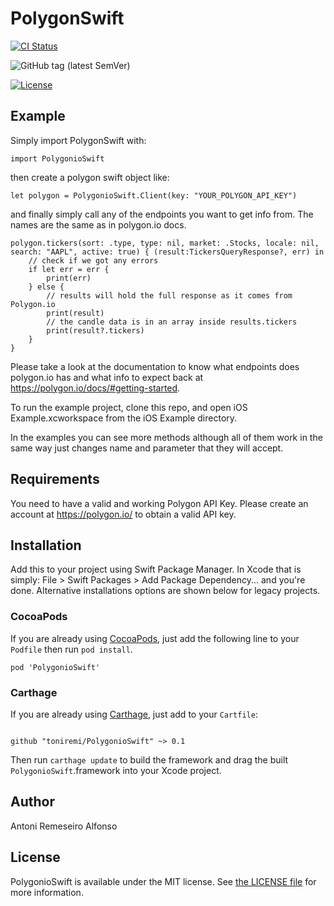 # PolygonSwift

  

[![CI Status](http://img.shields.io/travis/toniremi/PolygonioSwift.svg?style=flat)](https://travis-ci.org/toniremi/PolygonioSwift)

![GitHub tag (latest SemVer)](https://img.shields.io/github/v/tag/toniremi/PolygonioSwift)

[![License](https://img.shields.io/github/license/toniremi/PolygonioSwift)](LICENSE)


## Example


Simply import PolygonSwift with:

    import PolygonioSwift

  
then create a polygon swift object like:

    let polygon = PolygonioSwift.Client(key: "YOUR_POLYGON_API_KEY")

and finally simply call any of the endpoints you want to get info from. The names are the same as in polygon.io docs.

    polygon.tickers(sort: .type, type: nil, market: .Stocks, locale: nil, search: "AAPL", active: true) { (result:TickersQueryResponse?, err) in
        // check if we got any errors
        if let err = err {
            print(err)
        } else {
            // results will hold the full response as it comes from Polygon.io
            print(result)
            // the candle data is in an array inside results.tickers
            print(result?.tickers)
        }
    }

Please take a look at the documentation to know what endpoints does polygon.io has and what info to expect back at <a href="https://polygon.io/docs/#getting-started">https://polygon.io/docs/#getting-started</a>.

To run the example project, clone this repo, and open iOS Example.xcworkspace from the iOS Example directory. 

In the examples you can see more methods although all of them work in the same way just changes name and parameter that they will accept.

## Requirements

You need to have a valid and working Polygon API Key. Please create an account at <a href="https://polygon.io/">https://polygon.io/</a> to obtain a valid API key.

## Installation


Add this to your project using Swift Package Manager. In Xcode that is simply: File > Swift Packages > Add Package Dependency... and you're done. Alternative installations options are shown below for legacy projects.


### CocoaPods


If you are already using [CocoaPods](http://cocoapods.org), just add the following line to your  `Podfile`  then run `pod install`.

    pod 'PolygonioSwift'
    

### Carthage


If you are already using [Carthage](https://github.com/Carthage/Carthage), just add to your `Cartfile`:

  
```ogdl

github "toniremi/PolygonioSwift" ~> 0.1

```


Then run `carthage update` to build the framework and drag the built `PolygonioSwift`.framework into your Xcode project.
  

## Author

Antoni Remeseiro Alfonso

## License

PolygonioSwift is available under the MIT license. See [the LICENSE file](LICENSE) for more information.
